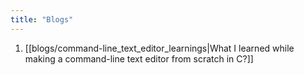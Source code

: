 ```yaml
---
title: "Blogs"
---
```

1. [[blogs/command-line_text_editor_learnings|What I learned while making a command-line text editor from scratch in C?]]